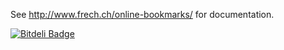 See http://www.frech.ch/online-bookmarks/ for documentation.

[![Bitdeli Badge](https://d2weczhvl823v0.cloudfront.net/roxine9/online-bookmarks/trend.png)](https://bitdeli.com/free "Bitdeli Badge")
